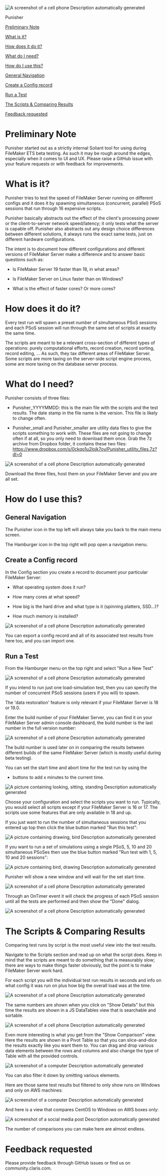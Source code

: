 ![A screenshot of a cell phone Description automatically
generated](media/image1.png)

Punisher

[Preliminary Note](#preliminary-note)

[What is it?](#what-is-it)

[How does it do it?](#how-does-it-do-it)

[What do I need?](#what-do-i-need)

[How do I use this?](#how-do-i-use-this)

[General Navigation](#general-navigation)

[Create a Config record](#create-a-config-record)

[Run a Test](#run-a-test)

[The Scripts & Comparing Results](#the-scripts-comparing-results)

[Feedback requested](#feedback-requested)

Preliminary Note
================

Punisher started out as a strictly internal Soliant tool for using
during FileMaker ETS beta testing. As such it may be rough around the
edges, especially when it comes to UI and UX. Please raise a GitHub
issue with your feature requests or with feedback for improvements.

What is it?
===========

Punisher tries to test the speed of FileMaker Server running on
different configs and it does it by spawning simultaneous (concurrent,
parallel) PSoS sessions that run through 16 expensive scripts.

Punisher basically abstracts out the effect of the client\'s processing
power or the client-to-server network speed/latency; it only tests what
the server is capable off. Punisher also abstracts out any design choice
differences between different solutions, it always runs the exact same
tests, just on different hardware configurations.

The intent is to document how different configurations and different
versions of FileMaker Server make a difference and to answer basic
questions such as:

-   Is FileMaker Server 19 faster than 18, in what areas?

-   Is FileMaker Server on Linux faster than on Windows?

-   What is the effect of faster cores? Or more cores?

How does it do it?
==================

Every test run will spawn a preset number of simultaneous PSoS sessions
and each PSoS session will run through the same set of scripts at
exactly the same time.

The scripts are meant to be a relevant cross-section of different types
of operations: purely computational efforts, record creation, record
sorting, record editing, \... As such, they tax different areas of
FileMaker Server. Some scripts are more taxing on the server-side script
engine process, some are more taxing on the database server process.

What do I need?
===============

Punisher consists of three files:

-   Punisher_YYYYMMDD: this is the main file with the scripts and the
    test results. The date stamp in the file name is the version. This
    file is likely to change often.

-   Punisher_small and Punisher_smaller are utility data files to give
    the scripts something to work with. These files are not going to
    change often if at all, so you only need to download them once. Grab
    the 7z archive from Dropbox folder, it contains these two
    files: https://www.dropbox.com/s/0ckqo1u2lojk7ov/Punisher_utility_files.7z?dl=0

![A screenshot of a cell phone Description automatically
generated](media/image2.png)

Download the three files, host them on your FileMaker Server and you are
all set.

How do I use this?
==================

General Navigation
------------------

The Punisher icon in the top left will always take you back to the main
menu screen.

The Hamburger icon in the top right will pop open a navigation menu.

Create a Config record
----------------------

In the Config section you create a record to document your particular
FileMaker Server:

-   What operating system does it run?

-   How many cores at what speed?

-   How big is the hard drive and what type is it (spinning platters,
    SSD...)?

-   How much memory is installed?

![A screenshot of a cell phone Description automatically
generated](media/image3.png)

You can export a config record and all of its associated test results
from here too, and you can import one.

Run a Test
----------

From the Hamburger menu on the top right and select "Run a New Test"

![A screenshot of a cell phone Description automatically
generated](media/image4.png)

If you intend to run just one load-simulation test, then you can specify
the number of concurrent PSoS sessions (users if you will) to spawn.

The 'data restoration' feature is only relevant if your FileMaker Server
is 18 or 19.0.

Enter the build number of your FileMaker Server, you can find it on your
FileMaker Server admin console dashboard, the build number is the last
number in the full version number:

![A screenshot of a cell phone Description automatically
generated](media/image5.png)

The build number is used later on in comparing the results between
different builds of the same FileMaker Server (which is mostly useful
during beta testing).

You can set the start time and abort time for the test run by using the
+ buttons to add x minutes to the current time.

![A picture containing looking, sitting, standing Description
automatically generated](media/image6.png)

Choose your configuration and select the scripts you want to run.
Typically, you would select all scripts except if your FileMaker Server
is 16 or 17. The scripts use some features that are only available in 18
and up.

If you just want to run the number of simultaneous sessions that you
entered up top then click the blue button marked "Run this test":

![A picture containing drawing, bird Description automatically
generated](media/image7.png)

If you want to run a set of simulations using a single PSoS, 5, 10 and
20 simultaneous PSoSes then use the blue button marked "Run test with 1,
5, 10 and 20 sessions":

![A picture containing bird, drawing Description automatically
generated](media/image8.png)

Punisher will show a new window and will wait for the set start time.

![A screenshot of a cell phone Description automatically
generated](media/image9.png)

Through an OnTimer event it will check the progress of each PSoS session
until all the tests are performed and then show the "Done" dialog.

![A screenshot of a cell phone Description automatically
generated](media/image10.png)

The Scripts & Comparing Results
===============================

Comparing test runs by script is the most useful view into the test
results.

Navigate to the Scripts section and read up on what the script does.
Keep in mind that the scripts are meant to do something that is
measurably slow; there are ways to make things faster obviously, but the
point is to make FileMaker Server work hard.

For each script you will the individual test run results in seconds and
info on what config it was run on plus how big the overall load was at
the time.

![A screenshot of a cell phone Description automatically
generated](media/image11.png)

The same numbers are shown when you click on "Show Details" but this
time the results are shown in a JS DataTables view that is searchable
and sortable.

![A screenshot of a cell phone Description automatically
generated](media/image12.png)

Even more interesting is what you get from the "Show Comparison" view.
Here the results are shown in a Pivot Table so that you can
slice-and-dice the results exactly like you want them to. You can drag
and drop various data elements between the rows and columns and also
change the type of Table with all the provided controls.

![A screenshot of a computer Description automatically
generated](media/image13.png)

You can also filter it down by omitting various elements.

Here are those same test results but filtered to only show runs on
Windows and only on AWS machines:

![A screenshot of a computer Description automatically
generated](media/image14.png)

And here is a view that compares CentOS to Windows on AWS boxes only:

![A screenshot of a social media post Description automatically
generated](media/image15.png)

The number of comparisons you can make here are almost endless.

Feedback requested
==================

Please provide feedback through GitHub issues or find us on
community.claris.com.

